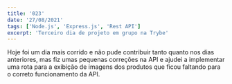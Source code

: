 ```yaml
---
title: '023'
date: '27/08/2021'
tags: ['Node.js', 'Express.js', 'Rest API']
excerpt: 'Terceiro dia de projeto em grupo na Trybe'
---
```

Hoje foi um dia mais corrido e não pude contribuir tanto quanto nos dias anteriores, mas fiz umas pequenas correções na API e ajudei a implementar uma rota para a exibição de imagens dos produtos que ficou faltando para o correto funcionamento da API.

